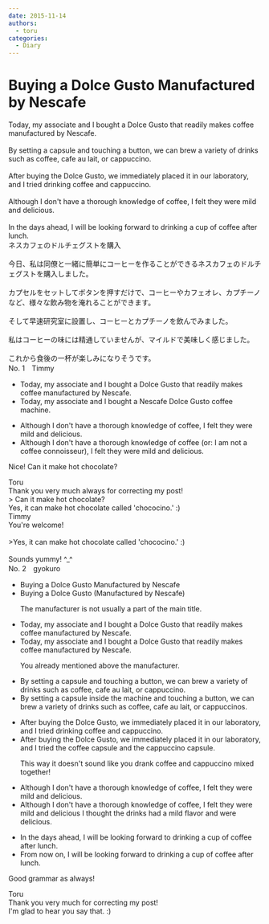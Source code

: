 ```yaml
---
date: 2015-11-14
authors:
  - toru
categories:
  - Diary
---
```


<h1 id="subject_show">Buying a Dolce Gusto Manufactured by Nescafe</h1>
<div class="date" hidden>Nov 14, 2015 14:36</div>
<div id="post"><div id="body_show_ori">
Today, my associate and I bought a Dolce Gusto that readily makes coffee manufactured by Nescafe.<br/><br/>By setting a capsule and touching a button, we can brew a variety of drinks such as coffee, cafe au lait, or cappuccino.<br/><br/>After buying the Dolce Gusto, we immediately placed it in our laboratory, and I tried drinking coffee and cappuccino.<br/><br/>Although I don't have a thorough knowledge of coffee, I felt they were mild and delicious.<br/><br/>In the days ahead, I will be looking forward to drinking a cup of coffee after lunch.
</div></div>

<!-- more -->

<div id="post_ja"><div id="body_show_mo">
ネスカフェのドルチェグストを購入<br/><br/>今日、私は同僚と一緒に簡単にコーヒーを作ることができるネスカフェのドルチェグストを購入しました。<br/><br/>カプセルをセットしてボタンを押すだけで、コーヒーやカフェオレ、カプチーノなど、様々な飲み物を淹れることができます。<br/><br/>そして早速研究室に設置し、コーヒーとカプチーノを飲んでみました。<br/><br/>私はコーヒーの味には精通していませんが、マイルドで美味しく感じました。<br/><br/>これから食後の一杯が楽しみになりそうです。
</div></div>
<div id="block"><div class="first_name"> No. 1　<span class="just_name">Timmy</span></div><div id="block2">
<ul class="correction_field">
<li class="incorrect">Today, my associate and I bought a Dolce Gusto that readily makes coffee manufactured by Nescafe.</li>
<li class="corrected correct">
Today, my associate and I bought a Nescafe Dolce Gusto coffee <span class="f_blue">machine</span>.
</li>
</ul>
<ul class="correction_field">
<li class="incorrect">Although I don't have a thorough knowledge of coffee, I felt they were mild and delicious.</li>
<li class="corrected correct">
Although I don't have a thorough knowledge of coffee (or: <span class="f_blue">I am not a coffee connoisseur</span><span class="f_bold">)</span>, I felt they were mild and delicious.
</li>
</ul>
<p class="comment_small">
 Nice! Can it make hot chocolate?
</p>

</div><div class="name"><span class="just_name">Toru</span><br>
Thank you very much always for correcting my post!<br/>&gt; Can it make hot chocolate?<br/>Yes, it can make hot chocolate called 'chococino.' :)
</div>
<div class="name"><span class="just_name">Timmy</span><br>
You're welcome!<br/><br/>&gt;Yes, it can make hot chocolate called 'chococino.' :)<br/><br/>Sounds yummy! ^_^
</div>
</div>
<div id="block"><div class="first_name"> No. 2　<span class="just_name">gyokuro</span></div><div id="block2">
<ul class="correction_field">
<li class="incorrect">Buying a Dolce Gusto Manufactured by Nescafe</li>
<li class="corrected correct">
Buying a Dolce Gusto (Manufactured by Nescafe)
<p class="correction_comment">The manufacturer is not usually a part of the main title.</p>
</li>
</ul>
<ul class="correction_field">
<li class="incorrect">Today, my associate and I bought a Dolce Gusto that readily makes coffee manufactured by Nescafe.</li>
<li class="corrected correct">
Today, my associate and I bought a Dolce Gusto that readily makes coffee manufactured by Nescafe.
<p class="correction_comment">You already mentioned above the manufacturer.</p>
</li>
</ul>
<ul class="correction_field">
<li class="incorrect">By setting a capsule and touching a button, we can brew a variety of drinks such as coffee, cafe au lait, or cappuccino.</li>
<li class="corrected correct">
By setting a capsule inside the machine and touching a button, we can brew a variety of drinks such as coffee, cafe au lait, or cappuccino<span class="f_blue">s</span>.
</li>
</ul>
<ul class="correction_field">
<li class="incorrect">After buying the Dolce Gusto, we immediately placed it in our laboratory, and I tried drinking coffee and cappuccino.</li>
<li class="corrected correct">
After buying the Dolce Gusto, we immediately placed it in our laboratory, and I tried <span class="f_blue">the coffee capsule and the cappuccino capsule.</span>
<p class="correction_comment">This way it doesn't sound like you drank coffee and cappuccino mixed together!</p>
</li>
</ul>
<ul class="correction_field">
<li class="incorrect">Although I don't have a thorough knowledge of coffee, I felt they were mild and delicious.</li>
<li class="corrected correct">
Although I don't have a thorough knowledge of coffee, <span class="sline">I felt they were mild and delicious</span><span class="f_blue"><span class="sline"> </span>I thought the drinks had a mild flavor and were delicious.</span>
</li>
</ul>
<ul class="correction_field">
<li class="incorrect">In the days ahead, I will be looking forward to drinking a cup of coffee after lunch.</li>
<li class="corrected correct">
<span class="f_blue">From now on</span>, I will be looking forward to drinking a cup of coffee after lunch.
</li>
</ul>
<p class="comment_small">
 Good grammar as always!
</p>

</div><div class="name"><span class="just_name">Toru</span><br>
Thank you very much for correcting my post!<br/>I'm glad to hear you say that. :)
</div>
</div>
